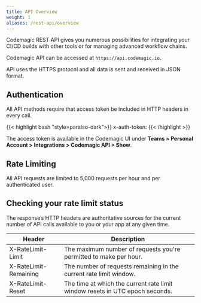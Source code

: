 ```yaml
---
title: API Overview
weight: 1
aliases: /rest-api/overview
---
```


Codemagic REST API gives you numerous possibilities for integrating your CI/CD builds with other tools or for managing advanced workflow chains. 

Codemagic API can be accessed at `https://api.codemagic.io`.

API uses the HTTPS protocol and all data is sent and received in JSON format.


## Authentication

All API methods require that access token be included in HTTP headers in every call.

{{< highlight bash "style=paraiso-dark">}}
x-auth-token: <API Token>
{{< /highlight >}}

The access token is available in the Codemagic UI under **Teams > Personal Account > Integrations > Codemagic API > Show**.


## Rate Limiting

All API requests are limited to 5,000 requests per hour and per authenticated user.

## Checking your rate limit status

The response’s HTTP headers are authoritative sources for the current number of API calls available to you or your app at any given time.

| **Header** | **Description** |
| ---    | ---         |
| X-RateLimit-Limit | The maximum number of requests you're permitted to make per hour. |
| X-RateLimit-Remaining | The number of requests remaining in the current rate limit window. |
| X-RateLimit-Reset | The time at which the current rate limit window resets in UTC epoch seconds. |
